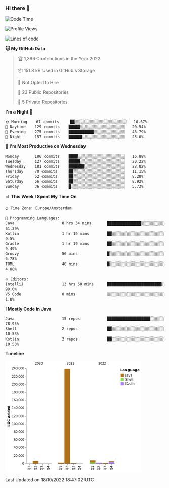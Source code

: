 ### Hi there 👋


<!--START_SECTION:waka-->
![Code Time](http://img.shields.io/badge/Code%20Time-2%2C535%20hrs%2032%20mins-blue)

![Profile Views](http://img.shields.io/badge/Profile%20Views-0-blue)

![Lines of code](https://img.shields.io/badge/From%20Hello%20World%20I%27ve%20Written-266%20Thousand%20lines%20of%20code-blue)

**🐱 My GitHub Data** 

> 🏆 1,396 Contributions in the Year 2022
 > 
> 📦 151.8 kB Used in GitHub's Storage 
 > 
> 🚫 Not Opted to Hire
 > 
> 📜 23 Public Repositories 
 > 
> 🔑 5 Private Repositories  
 > 
**I'm a Night 🦉** 

```text
🌞 Morning    67 commits     ██░░░░░░░░░░░░░░░░░░░░░░░   10.67% 
🌆 Daytime    129 commits    █████░░░░░░░░░░░░░░░░░░░░   20.54% 
🌃 Evening    275 commits    ███████████░░░░░░░░░░░░░░   43.79% 
🌙 Night      157 commits    ██████░░░░░░░░░░░░░░░░░░░   25.0%

```
📅 **I'm Most Productive on Wednesday** 

```text
Monday       106 commits    ████░░░░░░░░░░░░░░░░░░░░░   16.88% 
Tuesday      127 commits    █████░░░░░░░░░░░░░░░░░░░░   20.22% 
Wednesday    181 commits    ███████░░░░░░░░░░░░░░░░░░   28.82% 
Thursday     70 commits     ██░░░░░░░░░░░░░░░░░░░░░░░   11.15% 
Friday       52 commits     ██░░░░░░░░░░░░░░░░░░░░░░░   8.28% 
Saturday     56 commits     ██░░░░░░░░░░░░░░░░░░░░░░░   8.92% 
Sunday       36 commits     █░░░░░░░░░░░░░░░░░░░░░░░░   5.73%

```


📊 **This Week I Spent My Time On** 

```text
⌚︎ Time Zone: Europe/Amsterdam

💬 Programming Languages: 
Java                     8 hrs 34 mins       ███████████████░░░░░░░░░░   61.39% 
Kotlin                   1 hr 19 mins        ██░░░░░░░░░░░░░░░░░░░░░░░   9.5% 
Gradle                   1 hr 19 mins        ██░░░░░░░░░░░░░░░░░░░░░░░   9.49% 
Groovy                   56 mins             █░░░░░░░░░░░░░░░░░░░░░░░░   6.78% 
TOML                     40 mins             █░░░░░░░░░░░░░░░░░░░░░░░░   4.88%

🔥 Editors: 
IntelliJ                 13 hrs 50 mins      ████████████████████████░   99.0% 
VS Code                  8 mins              ░░░░░░░░░░░░░░░░░░░░░░░░░   1.0%

```

**I Mostly Code in Java** 

```text
Java                     15 repos            ███████████████████░░░░░░   78.95% 
Shell                    2 repos             ██░░░░░░░░░░░░░░░░░░░░░░░   10.53% 
Kotlin                   2 repos             ██░░░░░░░░░░░░░░░░░░░░░░░   10.53%

```


**Timeline**

![Chart not found](https://raw.githubusercontent.com/powercasgamer/powercasgamer/master/charts/bar_graph.png) 


 Last Updated on 18/10/2022 18:47:02 UTC
<!--END_SECTION:waka-->

